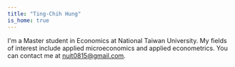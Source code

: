 ```yaml
---
title: "Ting-Chih Hung"
is_home: true
---
```


I'm a Master student in Economics at National Taiwan University.
My fields of interest include applied microeconomics and applied econometrics.
You can contact me at 
<a href="mailto:nuit0815@gmail.com">nuit0815@gmail.com</a>.
